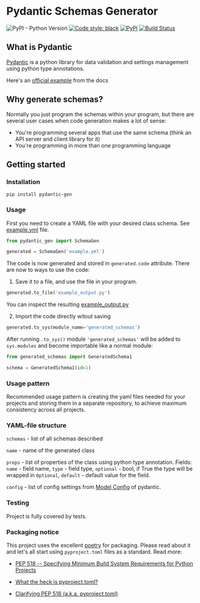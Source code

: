 # Pydantic Schemas Generator
![PyPI - Python Version](https://img.shields.io/pypi/pyversions/pydantic-gen)
[![Code style: black](https://img.shields.io/badge/code%20style-black-000000.svg)](https://github.com/psf/black)
[![PyPI](https://img.shields.io/pypi/v/pydantic-gen)](https://pypi.org/project/pydantic-gen/)
[![Build Status](https://img.shields.io/endpoint.svg?url=https%3A%2F%2Factions-badge.atrox.dev%2Flicht1stein%2Fpydantic-gen%2Fbadge&style=flat)](https://actions-badge.atrox.dev/licht1stein/pydantic-gen/goto)

## What is Pydantic 
[Pydantic](https://pydantic-docs.helpmanual.io/) is a python library for data validation and settings management using 
python type annotations.

Here's an [official example](https://pydantic-docs.helpmanual.io/#example) from the docs

## Why generate schemas?

Normally you just program the schemas within your program, but there are several 
user cases when code generation makes a lot of sense:

* You're programming several apps that use the same schema (think an API server 
and client library for it)
* You're programming in more than one programming language

## Getting started

### Installation

`pip install pydantic-gen`


### Usage

First you need to create a YAML file with your desired class schema. See 
[example.yml](./example.yml) file.

```python
from pydantic_gen import SchemaGen

generated = SchemaGen('example.yml')
```

The code is now generated and stored in `generated.code` attribute. There are 
now to ways to use the code:

1. Save it to a file, and use the file in your program.

```python
generated.to_file('example_output.py')
```

You can inspect the resulting [example_output.py](./example_output.py)

2. Import the code directly witout saving

```python
generated.to_sys(module_name='generated_schemas')
```

After running `.to_sys()` module `'generated_schemas'` will be added to
`sys.modules` and become importable like a normal module:

```python
from generated_schemas import GeneratedSchema1

schema = GeneratedSchema1(id=1)
``` 

### Usage pattern

Recommended usage pattern is creating the yaml files needed for your projects
and storing them in a separate repository, to achieve maximum consistency across all projects.

### YAML-file structure

`schemas` - list of all schemas described

`name` - name of the generated class

`props` - list of properties of the class using python type 
annotation. Fields: `name` - field name, `type` - field type,
`optional` - bool, if True the type will be wrapped in `Optional`,
`default` - default value for the field.

`config` - list of config settings from [Model Config](https://pydantic-docs.helpmanual.io/usage/model_config/)
of pydantic.

### Testing

Project is fully covered by tests.

### Packaging notice
This project uses the excellent [poetry](https://python-poetry.org) for packaging. Please read about it and let's all start using
`pyproject.toml` files as a standard. Read more:

* [PEP 518 -- Specifying Minimum Build System Requirements for Python Projects](https://www.python.org/dev/peps/pep-0518/)

* [What the heck is pyproject.toml?](https://snarky.ca/what-the-heck-is-pyproject-toml/)

* [Clarifying PEP 518 (a.k.a. pyproject.toml)](https://snarky.ca/clarifying-pep-518/)


